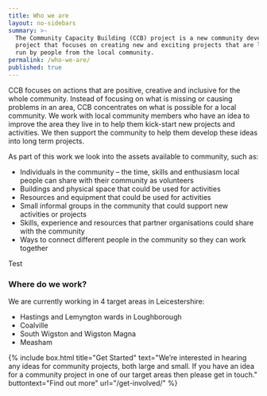```yaml
---
title: Who we are
layout: no-sidebars
summary: >-
  The Community Capacity Building (CCB) project is a new community development
  project that focuses on creating new and exciting projects that are led and
  run by people from the local community.
permalink: /who-we-are/
published: true
---
```


CCB focuses on actions that are positive, creative and inclusive for the whole community. Instead of focusing on what is missing or causing problems in an area, CCB concentrates on what is possible for a local community. We work with local community members who have an idea to improve the area they live in to help them kick-start new projects and activities. We then support the community to help them develop these ideas into long term projects. 

As part of this work we look into the assets available to community, such as: 

* Individuals in the community – the time, skills and enthusiasm local people can share with their community as volunteers
* Buildings and physical space that could be used for activities 
* Resources and equipment that could be used for activities
* Small informal groups in the community that could support new activities or projects
* Skills, experience and resources that partner organisations could share with the community 
* Ways to connect different people in the community so they can work together

Test

### Where do we work?

We are currently working in 4 target areas in Leicestershire:

* Hastings and Lemyngton wards in Loughborough
* Coalville
* South Wigston and Wigston Magna
* Measham

{% include box.html title="Get Started" text="We’re interested in hearing any ideas for community projects, both large and small. If you have an idea for a community project in one of our target areas then please get in touch." buttontext="Find out more" url="/get-involved/" %}
